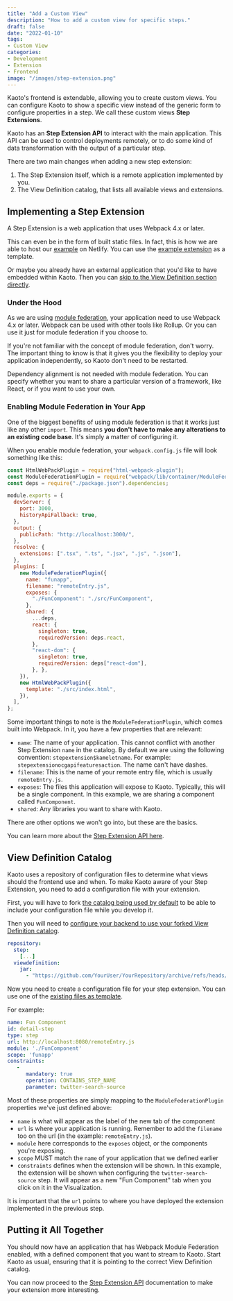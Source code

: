 ```yaml
---
title: "Add a Custom View"
description: "How to add a custom view for specific steps."
draft: false
date: "2022-01-10"
tags:
- Custom View
categories:
- Development
- Extension
- Frontend
image: "/images/step-extension.png"
---
```


Kaoto's frontend is extendable, allowing you to create custom views. You
can configure Kaoto to show a specific view instead of the generic form to configure properties in a step. 
We call these custom views **Step Extensions**.

Kaoto has an **Step Extension API** to interact with the main application. This API can
be used to control deployments remotely, or to do some kind of data transformation 
with the output of a particular step.

There are two main changes when adding a new step extension:

1. The Step Extension itself, which is a remote application implemented by you.
2. The View Definition catalog, that lists all available views and extensions.


## Implementing a Step Extension

A Step Extension is a web application that uses Webpack 4.x or later.

This can even be in the form of built static files. In fact, this is
how we are able to host our [example](https://step-extension.netlify.app/) on 
Netlify. You can use the [example extension](https://github.com/KaotoIO/step-extension) as a template.

Or maybe you already have an external application that you'd like to have
embedded within Kaoto. Then you can [skip to the View Definition section directly](#view-definition-catalog).

### Under the Hood

As we are using [module federation](https://webpack.js.org/concepts/module-federation/), your
application need to use Webpack 4.x or later. Webpack can be used with other tools like Rollup. 
Or you can use it just for module federation if you choose to.

If you're not familiar with the concept of module federation, don't worry. 
The important thing to know is that it gives you the flexibility to
deploy your application independently, so Kaoto don't need to be
restarted. 

Dependency alignment is not needed with module federation. You can specify 
whether you want to share a particular version of a framework, like React, 
or if you want to use your own.

### Enabling Module Federation in Your App

One of the biggest benefits of using module federation is that it works just
like any other `import`. This means **you don't have to make any alterations
to an existing code base**. It's simply a matter of configuring it.

When you enable module federation, your `webpack.config.js` file will look 
something like this:

```js {linenos=inline,hl_lines=[82,83,85]}
const HtmlWebPackPlugin = require("html-webpack-plugin");
const ModuleFederationPlugin = require("webpack/lib/container/ModuleFederationPlugin");
const deps = require("./package.json").dependencies;

module.exports = {
  devServer: {
    port: 3000,
    historyApiFallback: true,
  },
  output: {
    publicPath: "http://localhost:3000/",
  },
  resolve: {
    extensions: [".tsx", ".ts", ".jsx", ".js", ".json"],
  },
  plugins: [
    new ModuleFederationPlugin({
      name: "funapp",
      filename: "remoteEntry.js",
      exposes: {
        "./FunComponent": "./src/FunComponent",
      },
      shared: {
        ...deps,
        react: {
          singleton: true,
          requiredVersion: deps.react,
        },
        "react-dom": {
          singleton: true,
          requiredVersion: deps["react-dom"],
        }, },
    }),
    new HtmlWebPackPlugin({
      template: "./src/index.html",
    }),
  ],
};
```

Some important things to note is the `ModuleFederationPlugin`, which comes 
built into Webpack. In it, you have a few properties that are relevant:

- `name`: The name of your application. This cannot conflict with another 
Step Extension `name` in the catalog. By default we are using the following 
convention: `stepextension$kameletname`. For example: `stepextensionocgapifeaturesaction`.
The name can't have dashes.
- `filename`: This is the name of your remote entry file, which is usually 
  `remoteEntry.js`.
- `exposes`: The files this application will expose to Kaoto. Typically, 
  this will be a single component. In this example, we are sharing a component 
  called `FunComponent`.
- `shared`: Any libraries you want to share with Kaoto.

There are other options we won't go into, but these are the basics.


You can learn more about the [Step Extension API here](/docs/step-extension-api).

## View Definition Catalog

Kaoto uses a repository of configuration files to determine what 
views should the frontend use and when. To make Kaoto aware of your Step Extension, 
you need to add a configuration file with your extension.
 
First, you will have to fork 
[the catalog being used by default](https://github.com/KaotoIO/kaoto-viewdefinition-catalog)
to be able to include your configuration file while you develop it.

Then you will need to
[configure your backend to use your forked View Definition catalog](https://github.com/KaotoIO/kaoto-backend/blob/main/api/src/main/resources/application.yaml#L8).


```yaml {linenos=inline,hl_lines=[6]}
repository:
  step:
    [...]
  viewdefinition:
    jar:
      - "https://github.com/YourUser/YourRepository/archive/refs/heads/main.zip"
```

Now you need to create a configuration file for your step extension. You can use 
one of the [existing files as template](https://github.com/KaotoIO/kaoto-viewdefinition-catalog).

For example:

```yaml {linenos=inline,hl_lines=[4,5,6],linenostart=1}
name: Fun Component
id: detail-step
type: step
url: http://localhost:8080/remoteEntry.js
module: './FunComponent'
scope: 'funapp'
constraints: 
   -
      mandatory: true
      operation: CONTAINS_STEP_NAME
      parameter: twitter-search-source      
```

Most of these properties are simply mapping to the `ModuleFederationPlugin` 
properties we've just defined above:

- `name` is what will appear as the label of the new tab of the component
- `url` is where your application is running. Remember to add the `filename` too on the url (in the example: `remoteEntry.js`).
- `module` here corresponds to the `exposes` object, or the components 
  you're exposing.
- `scope` MUST match the `name` of your application that we defined earlier
- `constraints` defines when the extension will be shown. In this
   example, the extension will be shown when configuring the
   `twitter-search-source` step. It will appear as a new "Fun Component"
   tab when you click on it in the Visualization.

It is important that the `url` points to where you have deployed the extension
implemented in the previous step.

## Putting it All Together

You should now have an application that has Webpack Module Federation 
enabled, with a defined component that you want to stream to Kaoto. 
Start Kaoto as usual, ensuring that it is pointing to the correct View 
Definition catalog.

You can now proceed to the [Step Extension API](/docs/step-extension-api)
documentation to make your extension more interesting.

